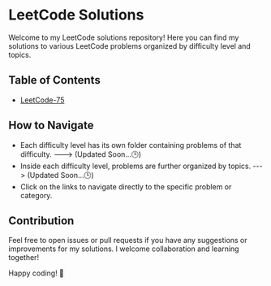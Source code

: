# LeetCode Solutions

Welcome to my LeetCode solutions repository! Here you can find my solutions to various LeetCode problems organized by difficulty level and topics.

## Table of Contents

- [LeetCode-75](https://github.com/jetsunburst/LeetCode/tree/main/LeetCode-75)


## How to Navigate

- Each difficulty level has its own folder containing problems of that difficulty. ---> (Updated Soon...🕒)
- Inside each difficulty level, problems are further organized by topics. ---> (Updated Soon...🕒)
- Click on the links to navigate directly to the specific problem or category.

## Contribution

Feel free to open issues or pull requests if you have any suggestions or improvements for my solutions. I welcome collaboration and learning together!

Happy coding! 🚀
